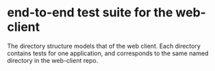 # end-to-end test suite for the web-client

The directory structure models that of the web client. Each directory contains
tests for one application, and corresponds to the same named directory in the
web-client repo.
